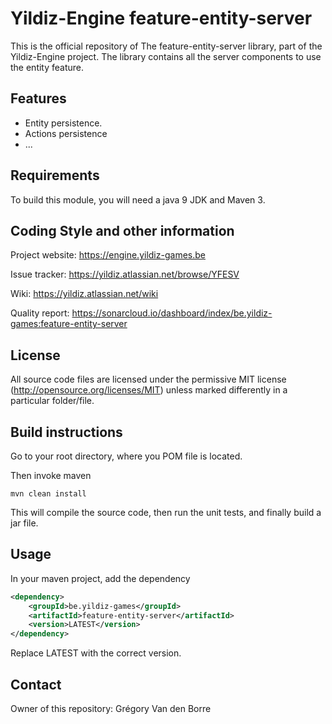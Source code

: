 # Yildiz-Engine feature-entity-server

This is the official repository of The feature-entity-server library, part of the Yildiz-Engine project.
The library contains all the server components to use the entity feature.

## Features

* Entity persistence.
* Actions persistence
* ...

## Requirements

To build this module, you will need a java 9 JDK and Maven 3.

## Coding Style and other information

Project website:
https://engine.yildiz-games.be

Issue tracker:
https://yildiz.atlassian.net/browse/YFESV

Wiki:
https://yildiz.atlassian.net/wiki

Quality report:
https://sonarcloud.io/dashboard/index/be.yildiz-games:feature-entity-server

## License

All source code files are licensed under the permissive MIT license
(http://opensource.org/licenses/MIT) unless marked differently in a particular folder/file.

## Build instructions

Go to your root directory, where you POM file is located.

Then invoke maven

	mvn clean install

This will compile the source code, then run the unit tests, and finally build a jar file.

## Usage

In your maven project, add the dependency

```xml
<dependency>
    <groupId>be.yildiz-games</groupId>
    <artifactId>feature-entity-server</artifactId>
    <version>LATEST</version>
</dependency>
```
Replace LATEST with the correct version.

## Contact
Owner of this repository: Grégory Van den Borre
